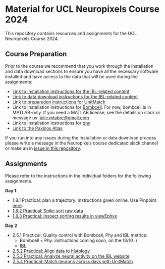 # Material for UCL Neuropixels Course 2024

This repository contains resources and assignments for the UCL Neuropixels Course 2024.

## Course Preparation
Prior to the course we recommend that you work through the installation and data download sections to ensure you have all the necessary software installed and have access to the data that 
will be used during the assignments:
- [Link to installation instructions for the IBL-related content](https://github.com/int-brain-lab/neuropixels_course_2024/tree/main/installation)
- [Link to data download instructions for the IBL-related content](https://github.com/int-brain-lab/neuropixels_course_2024/tree/main/data_access)
- [Link to preparation instructions for UnitMatch](https://github.com/int-brain-lab/neuropixels_course_2024/tree/main/UnitMatch#prerequisites)
- Link to installation instructions for [Bombcell](https://github.com/Julie-Fabre/bombcell). For now, bombcell is in MATLAB-only. If you need a MATLAB license, see the details on slack or message us: [julie.mfabre@gmail.com](mailto:julie.mfabre@gmail.com)
- Link to installation instructions for [phy](https://github.com/cortex-lab/phy?tab=readme-ov-file#installation-instructions)
- [Link to the Paxinos Atlas](https://drive.google.com/file/d/1aOHip11jth4LXYRG9qthwddmT1OxCOKX/view?usp=sharing)

If you run into any issues during the installation or data download process please write a message in the Neuropixels course dedicated slack channel or make an in [issue in this repository](https://github.com/int-brain-lab/neuropixels_course_2024/issues).

## Assignments
Please refer to the instructions in the individual folders for the following assignments.

**Day 1**
- 1.8.1 Practical: plan a trajectory. Instructions given online. Use Pinpoint [here](https://data.virtualbrainlab.org/Pinpoint/).
- [1.8.2 Practical: Spike sort raw data](https://github.com/int-brain-lab/neuropixels_course_2024/tree/main/ibl-sorter)
- [1.8.3 Practical: Inspect sorting results in viewEphys](https://github.com/int-brain-lab/neuropixels_course_2024/tree/main/viewephys)

**Day 2**
- 2.5.1 Practical: Quality control with Bombcell, Phy and IBL metrics:
  - Bombcell + Phy: instructions coming soon, on the 13/10 :) 
  - [IBL](https://github.com/int-brain-lab/neuropixels_course_2024/tree/main/quality_control_for_np_data)
- [2.5.2 Practical: Align data to histology](https://github.com/int-brain-lab/neuropixels_course_2024/tree/main/aligning_spikes_to_histology)
- [2.5.3 Practical: Analyze neural activity on the IBL website](https://github.com/int-brain-lab/neuropixels_course_2024/tree/main/functional_analysis)
- [2.5.4 Practical: Match neurons across days with UnitMatch](https://github.com/int-brain-lab/neuropixels_course_2024/tree/main/UnitMatch#assignment-match-neurons-across-days-with-unitmatch-254)


